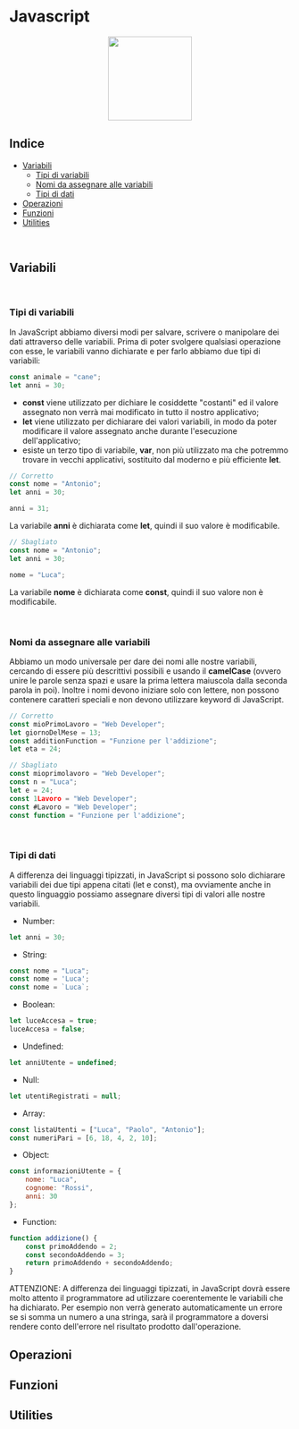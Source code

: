# Javascript

<p align="center">
  <img src="https://upload.wikimedia.org/wikipedia/commons/7/73/Javascript-736400_960_720.png" height="150">
  <br/>
</p>

## Indice

* [Variabili](#variabili)
  * [Tipi di variabili](#tipi-di-variabili)
  * [Nomi da assegnare alle variabili](#nomi-da-assegnare-alle-variabili)
  * [Tipi di dati](#tipi-di-dati)
* [Operazioni](#Operazioni)
* [Funzioni](#Funzioni)
* [Utilities](#Utilities)

<br>

## Variabili

<br>

### Tipi di variabili

In JavaScript abbiamo diversi modi per salvare, scrivere o manipolare dei dati attraverso delle variabili. Prima di poter svolgere qualsiasi operazione con esse, le variabili vanno dichiarate e per farlo abbiamo due tipi di variabili:

```javascript
const animale = "cane";
let anni = 30;
```

* **const** viene utilizzato per dichiare le cosiddette "costanti" ed il valore assegnato non verrà mai modificato in tutto il nostro applicativo;
* **let** viene utilizzato per dichiarare dei valori variabili, in modo da poter modificare il valore assegnato anche durante l'esecuzione dell'applicativo;
* esiste un terzo tipo di variabile, **var**, non più utilizzato ma che potremmo trovare in vecchi applicativi, sostituito dal moderno e più efficiente **let**.

```javascript
// Corretto
const nome = "Antonio";
let anni = 30;

anni = 31;
```
La variabile **anni** è dichiarata come **let**, quindi il suo valore è modificabile.

```javascript
// Sbagliato
const nome = "Antonio";
let anni = 30;

nome = "Luca";
```
La variabile **nome** è dichiarata come **const**, quindi il suo valore non è modificabile.


<br>

### Nomi da assegnare alle variabili

Abbiamo un modo universale per dare dei nomi alle nostre variabili, cercando di essere più descrittivi possibili e usando il **camelCase** (ovvero unire le parole senza spazi e usare la prima lettera maiuscola dalla seconda parola in poi). Inoltre i nomi devono iniziare solo con lettere, non possono contenere caratteri speciali e non devono utilizzare keyword di JavaScript.

```javascript
// Corretto
const mioPrimoLavoro = "Web Developer";
let giornoDelMese = 13;
const additionFunction = "Funzione per l'addizione";
let eta = 24;

// Sbagliato
const mioprimolavoro = "Web Developer";
const n = "Luca";
let e = 24;
const 1Lavoro = "Web Developer";
const #Lavoro = "Web Developer";
const function = "Funzione per l'addizione";
```

<br>

### Tipi di dati

A differenza dei linguaggi tipizzati, in JavaScript si possono solo dichiarare variabili dei due tipi appena citati (let e const), ma ovviamente anche in questo linguaggio possiamo assegnare diversi tipi di valori alle nostre variabili.


* Number:
```javascript
let anni = 30;
```
* String:
```javascript
const nome = "Luca";
const nome = 'Luca';
const nome = `Luca`;
```
* Boolean:
```javascript
let luceAccesa = true;
luceAccesa = false;
```
* Undefined:
```javascript
let anniUtente = undefined;
```
* Null:
```javascript
let utentiRegistrati = null;
```
* Array:
```javascript
const listaUtenti = ["Luca", "Paolo", "Antonio"];
const numeriPari = [6, 18, 4, 2, 10];
```
* Object:
```javascript
const informazioniUtente = {
    nome: "Luca",
    cognome: "Rossi",
    anni: 30
};
```
* Function:
```javascript
function addizione() {
    const primoAddendo = 2;
    const secondoAddendo = 3;
    return primoAddendo + secondoAddendo;
}
```

ATTENZIONE: A differenza dei linguaggi tipizzati, in JavaScript dovrà essere molto attento il programmatore ad utilizzare coerentemente le variabili che ha dichiarato. Per esempio non verrà generato automaticamente un errore se si somma un numero a una stringa, sarà il programmatore a doversi rendere conto dell'errore nel risultato prodotto dall'operazione.




## Operazioni

## Funzioni

## Utilities